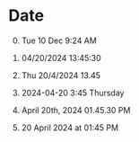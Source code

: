 # Date

0. Tue 10 Dec 9:24 AM

1. 04/20/2024 13:45:30

2. Thu 20/4/2024 13.45

3. 2024-04-20 3:45 Thursday

4. April 20th, 2024 01.45.30 PM

5. 20 April 2024 at 01:45 PM
